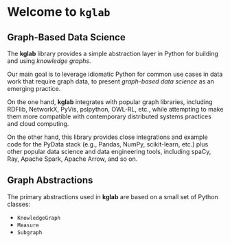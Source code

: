 # Welcome to `kglab`


## Graph-Based Data Science

The **kglab** library provides a simple abstraction layer in Python
for building and using *knowledge graphs*. 

Our main goal is to leverage idiomatic Python for common use cases in
data work that require graph data, to present *graph-based data
science* as an emerging practice.

On the one hand, **kglab** integrates with popular graph libraries,
including RDFlib, NetworkX, PyVis, pslpython, OWL-RL, etc., while
attempting to make them more compatible with contemporary distributed
systems practices and cloud computing.

On the other hand, this library provides close integrations and
example code for the PyData stack (e.g., Pandas, NumPy, scikit-learn,
etc.) plus other popular data science and data engineering tools,
including spaCy, Ray, Apache Spark, Apache Arrow, and so on.


## Graph Abstractions

The primary abstractions used in **kglab** are based on a small set of
Python classes:

  * `KnowledgeGraph`
  * `Measure`
  * `Subgraph`


